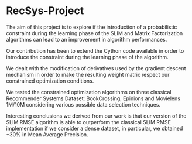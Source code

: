 # RecSys-Project

The aim of this project is to explore if the introduction of a probabilistic constraint during the learning phase of the SLIM and Matrix Factorization algorithms can lead to an improvement in algorithm performances.

Our contribution has been to extend the Cython code available in order to introduce the constraint during the learning phase of the algorithm. 

We dealt with the modification of derivatives used by the gradient descent mechanism in order to make the resulting weight matrix respect our constrained optimization conditions.

We tested the constrained optimization algorithms on three classical Recommender Systems Dataset: BookCrossing, Epinions and Movielens 1M/10M considering various possible data selection techniques.

Interesting conclusions we derived from our work is that our version of the SLIM RMSE algorithm is able to outperform the classical SLIM RMSE implementation if we consider a dense dataset, in particular, we obtained +30% in Mean Average Precision.

